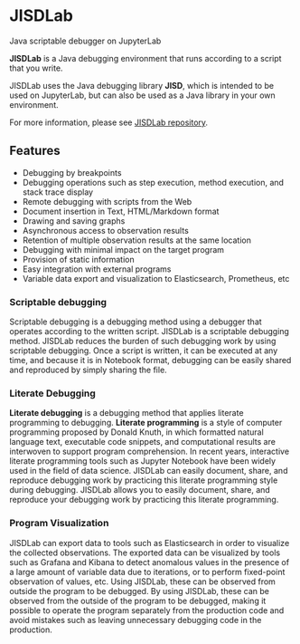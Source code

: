 # JISDLab
Java scriptable debugger on JupyterLab

**JISDLab** is a Java debugging environment that runs according to a script that you write.

JISDLab uses the Java debugging library **JISD**, which is intended to be used on JupyterLab, but can also be used as a Java library in your own environment.

For more information, please see [JISDLab repository](https://github.com/tklab-group/JISDLab).

## Features
- Debugging by breakpoints
- Debugging operations such as step execution, method execution, and stack trace display
- Remote debugging with scripts from the Web
- Document insertion in Text, HTML/Markdown format
- Drawing and saving graphs
- Asynchronous access to observation results
- Retention of multiple observation results at the same location
- Debugging with minimal impact on the target program
- Provision of static information
- Easy integration with external programs
- Variable data export and visualization to Elasticsearch, Prometheus, etc

### Scriptable debugging
Scriptable debugging is a debugging method using a debugger that operates according to the written script. JISDLab is a scriptable debugging method. JISDLab reduces the burden of such debugging work by using scriptable debugging. Once a script is written, it can be executed at any time, and because it is in Notebook format, debugging can be easily shared and reproduced by simply sharing the file.

### Literate Debugging
**Literate debugging** is a debugging method that applies literate programming to debugging. **Literate programming** is a style of computer programming proposed by Donald Knuth, in which formatted natural language text, executable code snippets, and computational results are interwoven to support program comprehension. In recent years, interactive literate programming tools such as Jupyter Notebook have been widely used in the field of data science. JISDLab can easily document, share, and reproduce debugging work by practicing this literate programming style during debugging. JISDLab allows you to easily document, share, and reproduce your debugging work by practicing this literate programming.

### Program Visualization
JISDLab can export data to tools such as Elasticsearch in order to visualize the collected observations. The exported data can be visualized by tools such as Grafana and Kibana to detect anomalous values in the presence of a large amount of variable data due to iterations, or to perform fixed-point observation of values, etc. Using JISDLab, these can be observed from outside the program to be debugged. By using JISDLab, these can be observed from the outside of the program to be debugged, making it possible to operate the program separately from the production code and avoid mistakes such as leaving unnecessary debugging code in the production.
